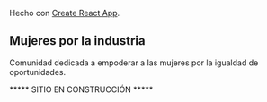 Hecho con [Create React App](https://github.com/facebook/create-react-app).

## Mujeres por la industria

Comunidad dedicada a empoderar a las mujeres por la igualdad de oportunidades.

***** SITIO EN CONSTRUCCIÓN *****

